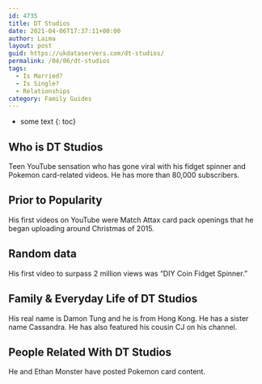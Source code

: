 ```yaml
---
id: 4735
title: DT Studios
date: 2021-04-06T17:37:11+00:00
author: Laima
layout: post
guid: https://ukdataservers.com/dt-studios/
permalink: /04/06/dt-studios
tags:
  - Is Married?
  - Is Single?
  - Relationships
category: Family Guides
---
```


* some text
{: toc}


## Who is DT Studios
                  
                  
                  
Teen YouTube sensation who has gone viral with his fidget spinner and Pokemon card-related videos. He has more than 80,000 subscribers.
                  
              
            
              
            
                
                
                
## Prior to Popularity
                  
                  
                  
His first videos on YouTube were Match Attax card pack openings that he began uploading around Christmas of 2015.
                  
              
            
              
            
                
                
                
## Random data
                  
                  
                  
His first video to surpass 2 million views was &#8220;DIY Coin Fidget Spinner.&#8221;
                  
              
            
              
            
                
                
                
## Family & Everyday Life of DT Studios
                  
                  
                  
His real name is Damon Tung and he is from Hong Kong. He has a sister name Cassandra. He has also featured his cousin CJ on his channel.
                  
              
            
              
            
                
                
                
## People Related With DT Studios
                  
                  
                  
He and Ethan Monster have posted Pokemon card content.
                  
              
            
              
            
                
              
            
              
              
            
            
              
            
          
          
          